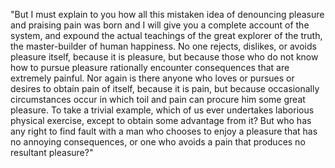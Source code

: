 "But I must explain to you how all this 
mistaken idea of denouncing pleasure and 
praising pain was born and I will give you a 
complete account of the system, and expound the 
actual teachings of the great explorer of the 
truth, the master-builder of human happiness. 
No one rejects, dislikes, or avoids pleasure 
itself, because it is pleasure, but because 
those who do not know how to pursue pleasure 
rationally encounter consequences that are 
extremely painful. Nor again is there anyone 
who loves or pursues or desires to obtain pain 
of itself, because it is pain, but because 
occasionally circumstances occur in which toil 
and pain can procure him some great pleasure. 
To take a trivial example, which of us ever 
undertakes laborious physical exercise, except 
to obtain some advantage from it? But who has 
any right to find fault with a man who chooses 
to enjoy a pleasure that has no annoying 
consequences, or one who avoids a pain that 
produces no resultant pleasure?"